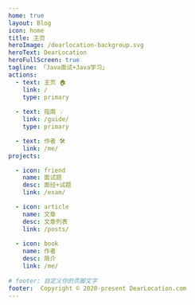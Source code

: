 ```yaml
---
home: true
layout: Blog
icon: home
title: 主页
heroImage: /dearlocation-backgroup.svg
heroText: DearLocation
heroFullScreen: true
tagline: 「Java面试+Java学习」
actions:
  - text: 主页 🏠
    link: /
    type: primary
    
  - text: 指南 💡
    link: /guide/
    type: primary

  - text: 作者 🛠
    link: /me/
projects:

  - icon: friend
    name: 面试题
    desc: 面经+试题
    link: /exam/

  - icon: article
    name: 文章
    desc: 文章列表
    link: /posts/
	 
  - icon: book
    name: 作者
    desc: 简介
    link: /me/
	 
# footer: 自定义你的页脚文字
footer:  Copyright © 2020-present DearLocation.com
---
```



